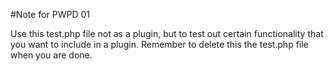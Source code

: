 #Note for PWPD 01

Use this test.php file not as a plugin, but to test out certain functionality that you want to include in a plugin.
Remember to delete this the test.php file when you are done.